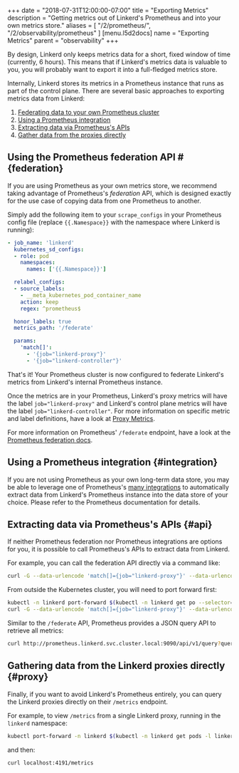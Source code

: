 +++
date = "2018-07-31T12:00:00-07:00"
title = "Exporting Metrics"
description = "Getting metrics out of Linkerd's Prometheus and into your own metrics store."
aliases = [
  "/2/prometheus/",
  "/2/observability/prometheus"
]
[menu.l5d2docs]
  name = "Exporting Metrics"
  parent = "observability"
+++

By design, Linkerd only keeps metrics data for a short, fixed window of time
(currently, 6 hours). This means that if Linkerd's metrics data is valuable to
you, you will probably want to export it into a full-fledged metrics store.

Internally, Linkerd stores its metrics in a Prometheus instance that runs as
part of the control plane.  There are several basic approaches to exporting
metrics data from Linkerd:

1. [Federating data to your own Prometheus cluster](#federation)
1. [Using a Prometheus integration](#integration)
1. [Extracting data via Prometheus's APIs](#api)
1. [Gather data from the proxies directly](#proxy)

## Using the Prometheus federation API #{federation}

If you are using Prometheus as your own metrics store, we recommend taking
advantage of Prometheus's *federation* API, which is designed exactly for the
use case of copying data from one Prometheus to another.

Simply add the following item to your `scrape_configs` in your Prometheus
config file (replace `{{.Namespace}}` with the namespace where Linkerd is
running):

```yaml
- job_name: 'linkerd'
  kubernetes_sd_configs:
  - role: pod
    namespaces:
      names: ['{{.Namespace}}']

  relabel_configs:
  - source_labels:
    - __meta_kubernetes_pod_container_name
    action: keep
    regex: ^prometheus$

  honor_labels: true
  metrics_path: '/federate'

  params:
    'match[]':
      - '{job="linkerd-proxy"}'
      - '{job="linkerd-controller"}'
```

That's it! Your Prometheus cluster is now configured to federate Linkerd's
metrics from Linkerd's internal Prometheus instance.

Once the metrics are in your Prometheus, Linkerd's proxy metrics will have the
label `job="linkerd-proxy"` and Linkerd's control plane metrics will have the
label `job="linkerd-controller"`. For more information on specific metric and
label definitions, have a look at [Proxy Metrics](../proxy-metrics).

For more information on Prometheus' `/federate` endpoint, have a look at the
[Prometheus federation docs](https://prometheus.io/docs/prometheus/latest/federation/).

## Using a Prometheus integration {#integration}

If you are not using Prometheus as your own long-term data store, you may be
able to leverage one of Prometheus's [many
integrations](https://prometheus.io/docs/operating/integrations/) to
automatically extract data from Linkerd's Prometheus instance into the data
store of your choice. Please refer to the Prometheus documentation for details.

## Extracting data via Prometheus's APIs {#api}

If neither Prometheus federation nor Prometheus integrations are options for
you, it is possible to call Prometheus's APIs to extract data from Linkerd.

For example, you can call the federation API directly via a command like:

```bash
curl -G --data-urlencode 'match[]={job="linkerd-proxy"}' --data-urlencode 'match[]={job="linkerd-controller"}' http://prometheus.linkerd.svc.cluster.local:9090/federate
```

From outside the Kubernetes cluster, you will need to port forward first:

```bash
kubectl -n linkerd port-forward $(kubectl -n linkerd get po --selector=linkerd.io/control-plane-component=prometheus -o jsonpath='{.items[*].metadata.name}') 9090:9090
curl -G --data-urlencode 'match[]={job="linkerd-proxy"}' --data-urlencode 'match[]={job="linkerd-controller"}' http://localhost:9090/federate
```

Similar to the `/federate` API, Prometheus provides a JSON query API to
retrieve all metrics:

```bash
curl http://prometheus.linkerd.svc.cluster.local:9090/api/v1/query?query=request_total
```

## Gathering data from the Linkerd proxies directly {#proxy}

Finally, if you want to avoid Linkerd's Prometheus entirely, you can query the
Linkerd proxies directly on their `/metrics` endpoint.

For example, to view `/metrics` from a single Linkerd proxy, running in the
`linkerd` namespace:

```bash
kubectl port-forward -n linkerd $(kubectl -n linkerd get pods -l linkerd.io/control-plane-ns=linkerd -o jsonpath='{.items[0].metadata.name}') 4191:4191
```
and then:
```bash
curl localhost:4191/metrics
```
